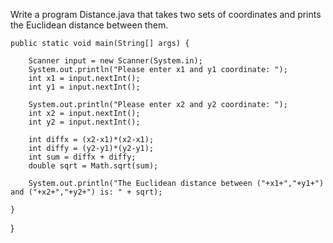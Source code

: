 
Write a program Distance.java that takes two sets of coordinates and prints the Euclidean distance between them.

    public static void main(String[] args) {
      
        Scanner input = new Scanner(System.in);
        System.out.println("Please enter x1 and y1 coordinate: ");
        int x1 = input.nextInt();
        int y1 = input.nextInt();
        
        System.out.println("Please enter x2 and y2 coordinate: ");
        int x2 = input.nextInt();
        int y2 = input.nextInt();
        
        int diffx = (x2-x1)*(x2-x1);
        int diffy = (y2-y1)*(y2-y1);
        int sum = diffx + diffy;
        double sqrt = Math.sqrt(sum);
        
        System.out.println("The Euclidean distance between ("+x1+","+y1+") and ("+x2+","+y2+") is: " + sqrt);
                
    }
    
}

